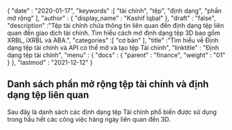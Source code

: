 {
  "date" : "2020-01-17",
  "keywords" :[ "tài chính", "tệp", "định dạng", "phần mở rộng" ],
  "author" : {
    "display_name" : "Kashif Iqbal"
},
  "draft" : "false",
  "description" :"Tệp tài chính chứa thông tin liên quan đến định dạng tệp liên quan đến giao dịch tài chính. Tìm hiểu cách mở định dạng tệp 3D bao gồm XRBL, iXRBL và ABA.",
  "categories" :[ "cơ bản" ],
  "title" :"Tìm hiểu về Định dạng tệp tài chính và API có thể mở và tạo tệp Tài chính",
  "linktitle" : "Định dạng tệp tài chính",
  "menu" : {
    "docs" : {
      "parent" : "finance",
      "weight" : "01"
}
},
  "lastmod" : "2021-12-12"
}

## Danh sách phần mở rộng tệp tài chính và định dạng tệp liên quan

Sau đây là danh sách các định dạng tệp Tài chính phổ biến được sử dụng trong hầu hết các công việc hàng ngày liên quan đến 3D.

